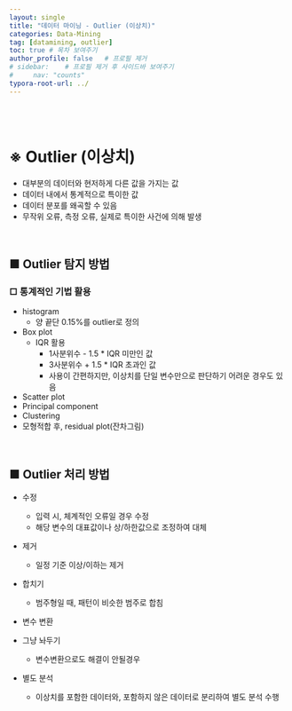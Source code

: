 ```yaml
---
layout: single
title: "데이터 마이닝 - Outlier (이상치)"
categories: Data-Mining
tag: [datamining, outlier]
toc: true # 목차 보여주기
author_profile: false   # 프로필 제거
# sidebar:    # 프로필 제거 후 사이드바 보여주기
#     nav: "counts"
typora-root-url: ../
---
```

<br><br>

# **※ Outlier (이상치)**
- 대부분의 데이터와 현저하게 다른 값을 가지는 값
- 데이터 내에서 통계적으로 특이한 값
- 데이터 분포를 왜곡할 수 있음
- 무작위 오류, 측정 오류, 실제로 특이한 사건에 의해 발생

<br>

## **■ Outlier 탐지 방법**
### □ 통계적인 기법 활용
- histogram
  - 양 끝단 0.15%를 outlier로 정의
- Box plot
  - IQR 활용
    - 1사분위수 - 1.5 * IQR 미만인 값
    - 3사분위수 + 1.5 * IQR 초과인 값
    - 사용이 간편하지만, 이상치를 단일 변수만으로 판단하기 어려운 경우도 있음
- Scatter plot
- Principal component
- Clustering
- 모형적합 후, residual plot(잔차그림)

<br>

## **■ Outlier 처리 방법**
- 수정
  - 입력 시, 체계적인 오류일 경우 수정
  - 해당 변수의 대표값이나 상/하한값으로 조정하여 대체
- 제거
  - 일정 기준 이상/이하는 제거
- 합치기
  - 범주형일 때, 패턴이 비슷한 범주로 합침
- 변수 변환

- 그냥 놔두기
  - 변수변환으로도 해결이 안될경우
- 별도 분석
  - 이상치를 포함한 데이터와, 포함하지 않은 데이터로 분리하여 별도 분석 수행